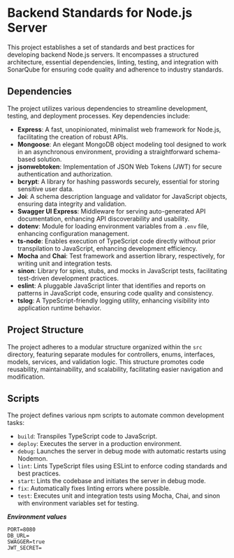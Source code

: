 # Backend Standards for Node.js Server

This project establishes a set of standards and best practices for developing backend Node.js servers. It encompasses a structured architecture, essential dependencies, linting, testing, and integration with SonarQube for ensuring code quality and adherence to industry standards.

## Dependencies

The project utilizes various dependencies to streamline development, testing, and deployment processes. Key dependencies include:

- **Express**: A fast, unopinionated, minimalist web framework for Node.js, facilitating the creation of robust APIs.
- **Mongoose**: An elegant MongoDB object modeling tool designed to work in an asynchronous environment, providing a straightforward schema-based solution.
- **jsonwebtoken**: Implementation of JSON Web Tokens (JWT) for secure authentication and authorization.
- **bcrypt**: A library for hashing passwords securely, essential for storing sensitive user data.
- **Joi**: A schema description language and validator for JavaScript objects, ensuring data integrity and validation.
- **Swagger UI Express**: Middleware for serving auto-generated API documentation, enhancing API discoverability and usability.
- **dotenv**: Module for loading environment variables from a `.env` file, enhancing configuration management.
- **ts-node**: Enables execution of TypeScript code directly without prior transpilation to JavaScript, enhancing development efficiency.
- **Mocha** and **Chai**: Test framework and assertion library, respectively, for writing unit and integration tests.
- **sinon**: Library for spies, stubs, and mocks in JavaScript tests, facilitating test-driven development practices.
- **eslint**: A pluggable JavaScript linter that identifies and reports on patterns in JavaScript code, ensuring code quality and consistency.
- **tslog**: A TypeScript-friendly logging utility, enhancing visibility into application runtime behavior.

## Project Structure

The project adheres to a modular structure organized within the `src` directory, featuring separate modules for controllers, enums, interfaces, models, services, and validation logic. This structure promotes code reusability, maintainability, and scalability, facilitating easier navigation and modification.

## Scripts

The project defines various npm scripts to automate common development tasks:

- `build`: Transpiles TypeScript code to JavaScript.
- `deploy`: Executes the server in a production environment.
- `debug`: Launches the server in debug mode with automatic restarts using Nodemon.
- `lint`: Lints TypeScript files using ESLint to enforce coding standards and best practices.
- `start`: Lints the codebase and initiates the server in debug mode.
- `fix`: Automatically fixes linting errors where possible.
- `test`: Executes unit and integration tests using Mocha, Chai, and sinon with environment variables set for testing.

***Environment values***<br/>
```
PORT=8080
DB_URL=
SWAGGER=true
JWT_SECRET=
```
